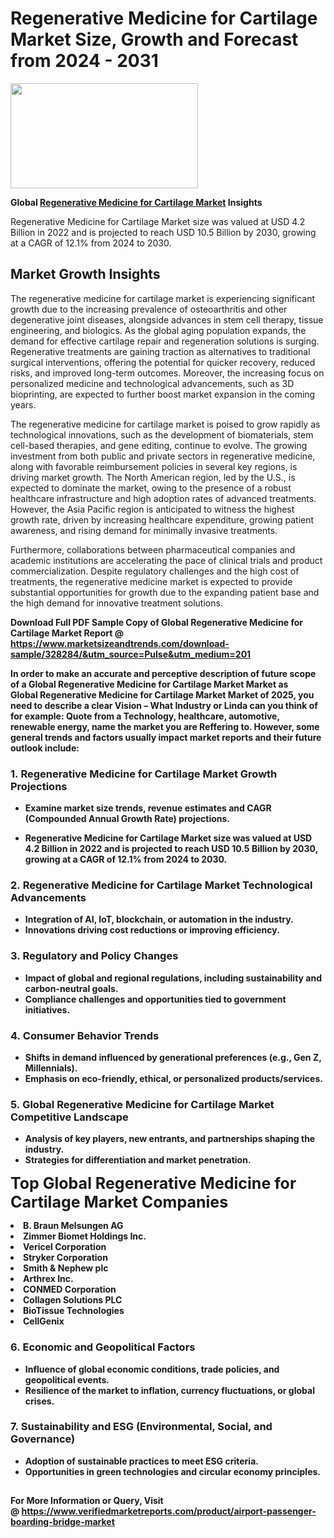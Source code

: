 <H1>Regenerative Medicine for Cartilage Market Size, Growth and Forecast from 2024 - 2031</H1><img class="aligncenter size-medium wp-image-584254" src="https://thirdeyenews.in/wp-content/uploads/2024/09/Global-Market-Research-300x168.jpeg" alt="" width="300" height="168" /><p><strong>Global&nbsp;<a href="https://www.marketsizeandtrends.com/download-sample/328284/&amp;utm_source=Pulse&amp;utm_medium=201">Regenerative Medicine for Cartilage Market</a> Insights</strong></p><p>Regenerative Medicine for Cartilage Market size was valued at USD 4.2 Billion in 2022 and is projected to reach USD 10.5 Billion by 2030, growing at a CAGR of 12.1% from 2024 to 2030.</p><p><h2>Market Growth Insights</h2> <p>The regenerative medicine for cartilage market is experiencing significant growth due to the increasing prevalence of osteoarthritis and other degenerative joint diseases, alongside advances in stem cell therapy, tissue engineering, and biologics. As the global aging population expands, the demand for effective cartilage repair and regeneration solutions is surging. Regenerative treatments are gaining traction as alternatives to traditional surgical interventions, offering the potential for quicker recovery, reduced risks, and improved long-term outcomes. Moreover, the increasing focus on personalized medicine and technological advancements, such as 3D bioprinting, are expected to further boost market expansion in the coming years.</p> <p><strong></strong></p> <p>The regenerative medicine for cartilage market is poised to grow rapidly as technological innovations, such as the development of biomaterials, stem cell-based therapies, and gene editing, continue to evolve. The growing investment from both public and private sectors in regenerative medicine, along with favorable reimbursement policies in several key regions, is driving market growth. The North American region, led by the U.S., is expected to dominate the market, owing to the presence of a robust healthcare infrastructure and high adoption rates of advanced treatments. However, the Asia Pacific region is anticipated to witness the highest growth rate, driven by increasing healthcare expenditure, growing patient awareness, and rising demand for minimally invasive treatments. <p>Furthermore, collaborations between pharmaceutical companies and academic institutions are accelerating the pace of clinical trials and product commercialization. Despite regulatory challenges and the high cost of treatments, the regenerative medicine market is expected to provide substantial opportunities for growth due to the expanding patient base and the high demand for innovative treatment solutions.</p> <p><strong></p><p><span class=""><strong>Download Full PDF Sample Copy of Global Regenerative Medicine for Cartilage Market Report</strong> @ <a href="https://www.marketsizeandtrends.com/download-sample/328284/&amp;utm_source=Pulse&amp;utm_medium=201" target="_blank">https://www.marketsizeandtrends.com/download-sample/328284/&amp;utm_source=Pulse&amp;utm_medium=201</a></span></p><p>In order to make an accurate and perceptive description of future scope of a Global&nbsp;Regenerative Medicine for Cartilage Market Market as Global&nbsp;Regenerative Medicine for Cartilage Market Market of 2025, you need to describe a clear Vision &ndash; What Industry or Linda can you think of for example: Quote from a Technology, healthcare, automotive, renewable energy, name the market you are Reffering to. However, some general trends and factors usually impact market reports and their future outlook include:</p><h3>1.&nbsp;<strong>Regenerative Medicine for Cartilage Market Growth Projections</strong></h3><ul><li>Examine market size trends, revenue estimates and CAGR (Compounded Annual Growth Rate) projections.</li><li><p>Regenerative Medicine for Cartilage Market size was valued at USD 4.2 Billion in 2022 and is projected to reach USD 10.5 Billion by 2030, growing at a CAGR of 12.1% from 2024 to 2030.</p></li></ul><h3>2.&nbsp;<strong>Regenerative Medicine for Cartilage Market Technological Advancements</strong></h3><ul><li>Integration of AI, IoT, blockchain, or automation in the industry.</li><li>Innovations driving cost reductions or improving efficiency.</li></ul><h3>3.&nbsp;<strong>Regulatory and Policy Changes</strong></h3><ul><li>Impact of global and regional regulations, including sustainability and carbon-neutral goals.</li><li>Compliance challenges and opportunities tied to government initiatives.</li></ul><h3>4.&nbsp;<strong>Consumer Behavior Trends</strong></h3><ul><li>Shifts in demand influenced by generational preferences (e.g., Gen Z, Millennials).</li><li>Emphasis on eco-friendly, ethical, or personalized products/services.</li></ul><h3>5.&nbsp;<strong>Global Regenerative Medicine for Cartilage Market Competitive Landscape</strong></h3><ul><li>Analysis of key players, new entrants, and partnerships shaping the industry.</li><li>Strategies for differentiation and market penetration.</li></ul><p data-pm-slice="1 1 []"><span style="color: inherit; font-family: inherit; font-size: 25px;">Top Global Regenerative Medicine for Cartilage Market Companies</span></p><div class="" data-test-id=""><p><li>B. Braun Melsungen AG</li><li> Zimmer Biomet Holdings Inc.</li><li> Vericel Corporation</li><li> Stryker Corporation</li><li> Smith & Nephew plc</li><li> Arthrex Inc.</li><li> CONMED Corporation</li><li> Collagen Solutions PLC</li><li> BioTissue Technologies</li><li> CellGenix</li></p></div><h3>6.&nbsp;<strong>Economic and Geopolitical Factors</strong></h3><ul><li>Influence of global economic conditions, trade policies, and geopolitical events.</li><li>Resilience of the market to inflation, currency fluctuations, or global crises.</li></ul><h3>7.&nbsp;<strong>Sustainability and ESG (Environmental, Social, and Governance)</strong></h3><ul><li>Adoption of sustainable practices to meet ESG criteria.</li><li>Opportunities in green technologies and circular economy principles.</li></ul><h2><strong style="font-size: 14px;">For More Information or Query, Visit @&nbsp;</strong><a style="background-color: #ffffff; font-size: 14px;" href="https://www.marketsizeandtrends.com/report/regenerative-medicine-for-cartilage-market/" target="_blank">https://www.verifiedmarketreports.com/product/airport-passenger-boarding-bridge-market</a></h2>
